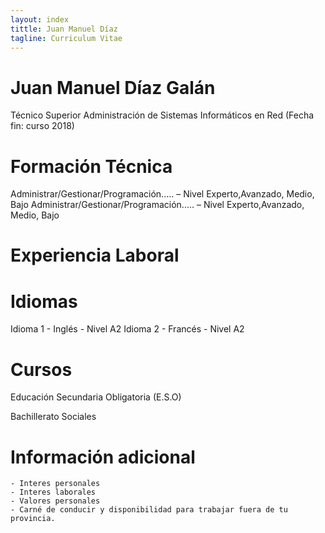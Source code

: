 ```yaml
---
layout: index	
tittle: Juan Manuel Díaz
tagline: Curriculum Vitae
---
```


# Juan Manuel Díaz Galán
Técnico Superior Administración de Sistemas Informáticos en Red (Fecha fin: curso 2018)

# Formación Técnica
 Administrar/Gestionar/Programación..... – Nivel Experto,Avanzado, Medio, Bajo 
 Administrar/Gestionar/Programación..... – Nivel Experto,Avanzado, Medio, Bajo 

# Experiencia Laboral



# Idiomas

Idioma 1 - Inglés - Nivel A2
Idioma 2 - Francés - Nivel A2


# Cursos

Educación Secundaria Obligatoria (E.S.O) 

Bachillerato Sociales


# Información adicional
	- Interes personales
	- Interes laborales
	- Valores personales
	- Carné de conducir y disponibilidad para trabajar fuera de tu provincia.
